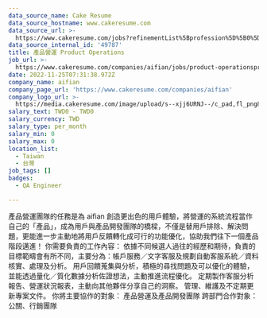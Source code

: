 ```yaml
---
data_source_name: Cake Resume
data_source_hostname: www.cakeresume.com
data_source_url: >-
  https://www.cakeresume.com/jobs?refinementList%5Bprofession%5D%5B0%5D=engineering_qa-engineer&refinementList%5Bsalary_type%5D=per_month&refinementList%5Bsalary_currency%5D=TWD&range%5Bsalary_range%5D%5Bmax%5D=600000
data_source_internal_id: '49787'
title: 產品營運 Product Operations
job_url: >-
  https://www.cakeresume.com/companies/aifian/jobs/product-operationsproduct-operations
date: 2022-11-25T07:31:38.972Z
company_name: aifian
company_page_url: 'https://www.cakeresume.com/companies/aifian'
company_logo_url: >-
  https://media.cakeresume.com/image/upload/s--xjj6URNJ--/c_pad,fl_png8,h_200,w_200/v1594003769/dqegf8bo2xsfin8seac0.png
salary_text: TWD0 - TWD0
salary_currency: TWD
salary_type: per_month
salary_min: 0
salary_max: 0
location_list:
  - Taiwan
  - 台灣
job_tags: []
badges:
  - QA Engineer

---
```


產品營運團隊的任務是為 aifian 創造更出色的用戶體驗，將營運的系統流程當作自己的「產品」，成為用戶與產品開發團隊的橋樑，不僅是替用戶排除、解決問題，更能進一步主動地將用戶反饋轉化成可行的功能優化，協助我們往下一個產品階段邁進！ 你需要負責的工作內容： 依據不同候選人過往的經歷和期待，負責的目標範疇會有所不同，主要分為：帳戶服務／文字客服及規劃自動客服系統／資料核實、處理及分析。 用戶回饋蒐集與分析，積極的尋找問題及可以優化的體驗，並能透過量化／質化數據分析佐證想法，主動推進流程優化。 定期製作客服分析報告、營運狀況報表，主動向其他夥伴分享自己的洞察。 管理、維護及不定期更新專案文件。 你將主要協作的對象： 產品營運及產品開發團隊 跨部門合作對象：公關、行銷團隊